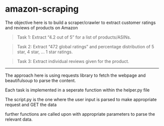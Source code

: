 # amazon-scraping

The objective here is to build a scraper/crawler to extract customer ratings and reviews of products on Amazon


> Task 1: Extract “4.2 out of 5” for a list of products/ASINs.

> Task 2: Extract “472 global ratings” and percentage distribution of 5 star, 4 star, ... 1 star ratings.

> Task 3: Extract individual reviews given for the product.

----------------------------------------------------------------------

The approach here is using requests library to fetch the webpage and beautifulsoup to parse the content.

Each task is implemented in a seperate function within the helper.py file

The script.py is the one where the user input is parsed to make appropriate request and GET the data

further functions are called upon with appropriate parameters to parse the relevant data.
